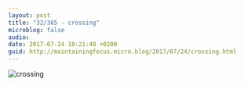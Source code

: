 ```yaml
---
layout: post
title: "32/365 - crossing"
microblog: false
audio: 
date: 2017-07-24 18:21:49 +0200
guid: http://maintainingfocus.micro.blog/2017/07/24/crossing.html
---
```

![crossing](https://f000.backblazeb2.com/file/Roel-Share/crossing.jpg)
